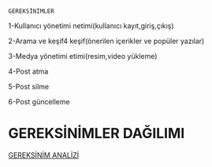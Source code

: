 	GEREKSİNİMLER			
1-Kullanıcı yönetimi	netimi(kullanıcı kayıt,giriş,çıkış)		

2-Arama  ve keşif4	keşif(önerilen içerikler ve popüler yazılar)	

3-Medya yönetimi	etimi(resim,video yükleme)	

4-Post atma		

5-Post silme

6-Post güncelleme				


# GEREKSİNİMLER	DAĞILIMI				
[GEREKSİNİM ANALİZİ](https://github.com/rojdaayldz/gereksinim-analizi/tree/main)






